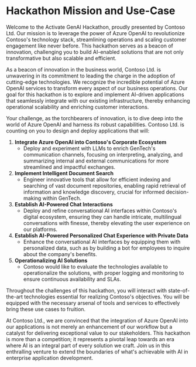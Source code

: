 # Hackathon Mission and Use-Case
Welcome to the Activate GenAI Hackathon, proudly presented by Contoso Ltd. Our mission is to leverage the power of Azure OpenAI to revolutionize Contoso's technology stack, streamlining operations and scaling customer engagement like never before. This hackathon serves as a beacon of innovation, challenging you to build AI-enabled solutions that are not only transformative but also scalable and efficient.

As a beacon of innovation in the business world, Contoso Ltd. is unwavering in its commitment to leading the charge in the adoption of cutting-edge technologies. We recognize the incredible potential of Azure OpenAI services to transform every aspect of our business operations. Our goal for this hackathon is to explore and implement AI-driven applications that seamlessly integrate with our existing infrastructure, thereby enhancing operational scalability and enriching customer interactions.

Your challenge, as the torchbearers of innovation, is to dive deep into the world of Azure OpenAI and harness its robust capabilities. Contoso Ltd. is counting on you to design and deploy applications that will:

1. **Integrate Azure OpenAI into Contoso's Corporate Ecosystem**
    - Deploy and experiment with LLMs to enrich GenTech's communication channels, focusing on interpreting, analyzing, and summarizing internal and external communications for more streamlined and impactful exchanges.
2. **Implement Intelligent Document Search**
    - Engineer innovative tools that allow for efficient indexing and searching of vast document repositories, enabling rapid retrieval of information and knowledge discovery, crucial for informed decision-making within GenTech.
3. **Establish AI-Powered Chat Interactions**
    -  Deploy and refine conversational AI interfaces within Contoso's digital ecosystem, ensuring they can handle intricate, multilingual conversations with finesse, thereby elevating the user experience on our platforms.
4. **Establish AI-Powered Personalized Chat Experience with Private Data**
    - Enhance the conversational AI interfaces by equipping them with personalized data, such as by building a bot for employees to inquire about the company's benefits.
5. **Operationalizing AI Solutions**
    - Contoso would like to evaluate the technologies available to operationalize the solutions, with proper logging and monitoring to ensure continuous availability and SLAs. 

Throughout the challenges of this hackathon, you will interact with state-of-the-art technologies essential for realizing Contoso's objectives. You will be equipped with the necessary arsenal of tools and services to effectively bring these use cases to fruition.

At Contoso Ltd., we are convinced that the integration of Azure OpenAI into our applications is not merely an enhancement of our workflow but a catalyst for delivering exceptional value to our stakeholders. This hackathon is more than a competition; it represents a pivotal leap towards an era where AI is an integral part of every solution we craft. Join us in this enthralling venture to extend the boundaries of what's achievable with AI in enterprise application development.
